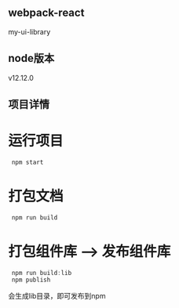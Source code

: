 ## webpack-react
my-ui-library

## node版本
v12.12.0

## 项目详情
# 运行项目
```js
 npm start
```
# 打包文档
```js
 npm run build
```
# 打包组件库 --> 发布组件库
```js
 npm run build:lib
 npm publish
```
会生成lib目录，即可发布到npm
